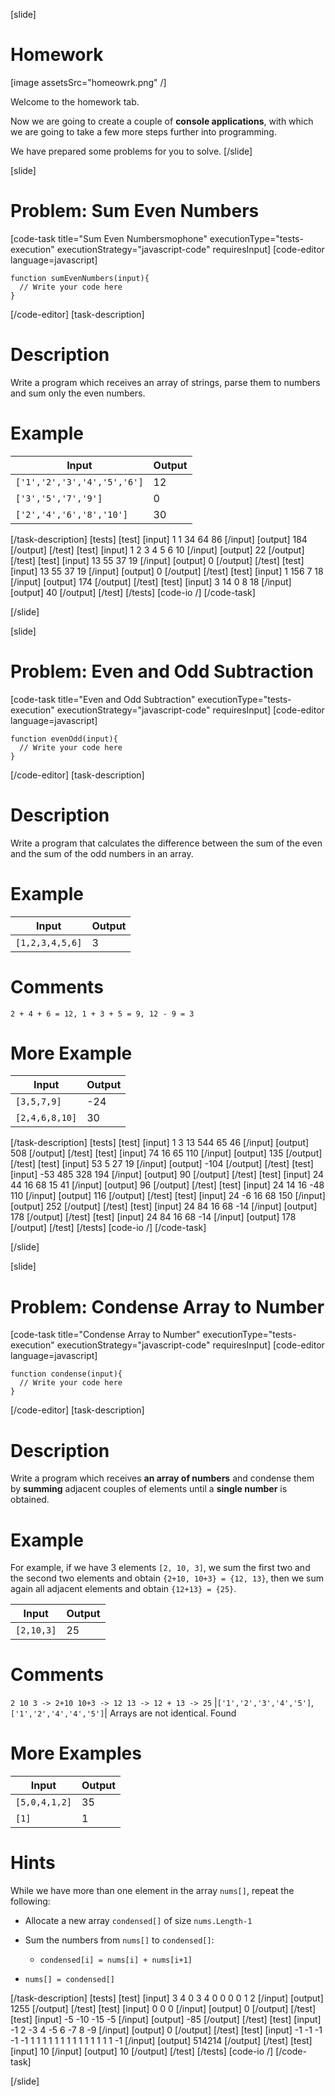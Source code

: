[slide]
# Homework

[image assetsSrc="homeowrk.png" /]

Welcome to the homework tab. 

Now we are going to create a couple of **console applications**, with which we are going to take a few more steps further into programming. 

We have prepared some problems for you to solve.
[/slide]

[slide]
# Problem: Sum Even Numbers
[code-task title="Sum Even Numbersmophone" executionType="tests-execution" executionStrategy="javascript-code" requiresInput]
[code-editor language=javascript]
```
function sumEvenNumbers(input){
  // Write your code here
}
```
[/code-editor]
[task-description]
# Description
Write a program which receives an array of strings, parse them to numbers and sum only the even numbers.

# Example
| **Input** | **Output** |
| --- | --- |
|`['1','2','3','4','5','6']`| 12 |
|`['3','5','7','9']`| 0 |
|`['2','4','6','8','10']`| 30 |

[/task-description]
[tests]
[test]
[input]
1
1
34
64
86
[/input]
[output]
184
[/output]
[/test]
[test]
[input]
1
2
3
4
5
6
10
[/input]
[output]
22
[/output]
[/test]
[test]
[input]
13
55
37
19
[/input]
[output]
0
[/output]
[/test]
[test]
[input]
13
55
37
19
[/input]
[output]
0
[/output]
[/test]
[test]
[input]
1
156
7
18
[/input]
[output]
174
[/output]
[/test]
[test]
[input]
3
14
0
8
18
[/input]
[output]
40
[/output]
[/test]
[/tests]
[code-io /]
[/code-task]

[/slide]

[slide]
# Problem: Even and Odd Subtraction
[code-task title="Even and Odd Subtraction" executionType="tests-execution" executionStrategy="javascript-code" requiresInput]
[code-editor language=javascript]
```
function evenOdd(input){
  // Write your code here
}
```
[/code-editor]
[task-description]
# Description

Write a program that calculates the difference between the sum of the even and the sum of the odd numbers in an array.

# Example
  | **Input** | **Output** |
| --- | --- |
|`[1,2,3,4,5,6]`| 3 |

# Comments
`2 + 4 + 6 = 12, 1 + 3 + 5 = 9, 12 - 9 = 3`


# More Example
  | **Input** | **Output** |
| --- | --- |
|`[3,5,7,9]`|\-24 |
|`[2,4,6,8,10]`|30 |

[/task-description]
[tests]
[test]
[input]
1
3
13
544
65
46
[/input]
[output]
508
[/output]
[/test]
[test]
[input]
74
16
65
110
[/input]
[output]
135
[/output]
[/test]
[test]
[input]
53
5
27
19
[/input]
[output]
-104
[/output]
[/test]
[test]
[input]
-53
485
328
194
[/input]
[output]
90
[/output]
[/test]
[test]
[input]
24
44
16
68
15
41
[/input]
[output]
96
[/output]
[/test]
[test]
[input]
24
14
16
-48
110
[/input]
[output]
116
[/output]
[/test]
[test]
[input]
24
-6
16
68
150
[/input]
[output]
252
[/output]
[/test]
[test]
[input]
24
84
16
68
-14
[/input]
[output]
178
[/output]
[/test]
[test]
[input]
24
84
16
68
-14
[/input]
[output]
178
[/output]
[/test]
[/tests]
[code-io /]
[/code-task]

[/slide]

[slide]
# Problem: Condense Array to Number
[code-task title="Condense Array to Number" executionType="tests-execution" executionStrategy="javascript-code" requiresInput]
[code-editor language=javascript]
```
function condense(input){
  // Write your code here
}
```
[/code-editor]
[task-description]
# Description

Write a program which receives **an array of numbers** and condense them by **summing** adjacent couples of elements until a **single number** is obtained.

# Example

For example, if we have 3 elements `[2, 10, 3]`, we sum the first two and the second two elements and obtain `{2+10, 10+3} = {12, 13}`, then we sum again all adjacent elements and obtain `{12+13} = {25}`.

  | **Input** | **Output** |
| --- | --- |
|`[2,10,3]`| 25 |

# Comments
`2 10 3 -> 2+10 10+3 -> 12 13 -> 12 + 13 -> 25`
|`['1','2','3','4','5']`, `['1','2','4','4','5']`| Arrays are not identical. Found 

# More Examples
  | **Input** | **Output** |
| --- | --- |
|`[5,0,4,1,2]`| 35 |
|`[1]`| 1 |

# Hints

While we have more than one element in the array `nums[]`, repeat the following:

- Allocate a new array `condensed[]` of size `nums.Length-1`

- Sum the numbers from `nums[]` to `condensed[]`:
  -	`condensed[i] = nums[i] + nums[i+1]`

-	`nums[] = condensed[]`

[/task-description]
[tests]
[test]
[input]
3
4
0
3
4
0
0
0
0
1
2
[/input]
[output]
1255
[/output]
[/test]
[test]
[input]
0 0 0
[/input]
[output]
0
[/output]
[/test]
[test]
[input]
-5 -10 -15 -5
[/input]
[output]
-85
[/output]
[/test]
[test]
[input]
-1 2 -3 4 -5 6 -7 8 -9
[/input]
[output]
0
[/output]
[/test]
[test]
[input]
-1 -1 -1 -1 -1 1 1 1 1 1 1 1 1 1 1 1 1 1 1 -1
[/input]
[output]
514214
[/output]
[/test]
[test]
[input]
10
[/input]
[output]
10
[/output]
[/test]
[/tests]
[code-io /]
[/code-task]

[/slide]